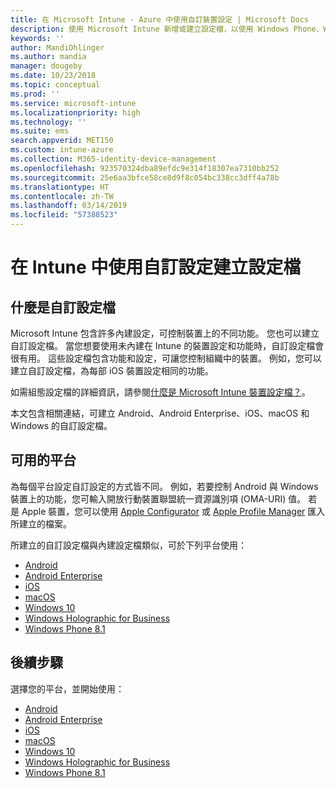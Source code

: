 ```yaml
---
title: 在 Microsoft Intune - Azure 中使用自訂裝置設定 | Microsoft Docs
description: 使用 Microsoft Intune 新增或建立設定檔，以使用 Windows Phone、Windows 8.1、Windows 10 及更新版本、Android、Anndroid Enterprise、macOS 和 iOS 裝置的自訂設定
keywords: ''
author: MandiOhlinger
ms.author: mandia
manager: dougeby
ms.date: 10/23/2018
ms.topic: conceptual
ms.prod: ''
ms.service: microsoft-intune
ms.localizationpriority: high
ms.technology: ''
ms.suite: ems
search.appverid: MET150
ms.custom: intune-azure
ms.collection: M365-identity-device-management
ms.openlocfilehash: 923570324dba89efdc9e314f18307ea7310bb252
ms.sourcegitcommit: 25e6aa3bfce58ce8d9f8c054bc338cc3dff4a78b
ms.translationtype: HT
ms.contentlocale: zh-TW
ms.lasthandoff: 03/14/2019
ms.locfileid: "57388523"
---
```

# <a name="create-a-profile-with-custom-settings-in-intune"></a>在 Intune 中使用自訂設定建立設定檔

## <a name="what-are-custom-profiles"></a>什麼是自訂設定檔

Microsoft Intune 包含許多內建設定，可控制裝置上的不同功能。 您也可以建立自訂設定檔。 當您想要使用未內建在 Intune 的裝置設定和功能時，自訂設定檔會很有用。 這些設定檔包含功能和設定，可讓您控制組織中的裝置。 例如，您可以建立自訂設定檔，為每部 iOS 裝置設定相同的功能。

如需組態設定檔的詳細資訊，請參閱[什麼是 Microsoft Intune 裝置設定檔？](device-profiles.md)。 

本文包含相關連結，可建立 Android、Android Enterprise、iOS、macOS 和 Windows 的自訂設定檔。

## <a name="available-platforms"></a>可用的平台

為每個平台設定自訂設定的方式皆不同。 例如，若要控制 Android 與 Windows 裝置上的功能，您可輸入開放行動裝置聯盟統一資源識別項 (OMA-URI) 值。 若是 Apple 裝置，您可以使用 [Apple Configurator](https://itunes.apple.com/us/app/apple-configurator-2/id1037126344?mt=12) 或 [Apple Profile Manager](https://support.apple.com/profile-manager) 匯入所建立的檔案。

所建立的自訂設定檔與內建設定檔類似，可於下列平台使用：

- [Android](custom-settings-android.md)
- [Android Enterprise](custom-settings-android-for-work.md)
- [iOS](custom-settings-ios.md)
- [macOS](custom-settings-macos.md)
- [Windows 10](custom-settings-windows-10.md)
- [Windows Holographic for Business](custom-settings-windows-holographic.md)
- [Windows Phone 8.1](custom-settings-windows-phone-8-1.md)

## <a name="next-steps"></a>後續步驟

選擇您的平台，並開始使用：

- [Android](custom-settings-android.md)
- [Android Enterprise](custom-settings-android-for-work.md)
- [iOS](custom-settings-ios.md)
- [macOS](custom-settings-macos.md)
- [Windows 10](custom-settings-windows-10.md)
- [Windows Holographic for Business](custom-settings-windows-holographic.md)
- [Windows Phone 8.1](custom-settings-windows-phone-8-1.md)
